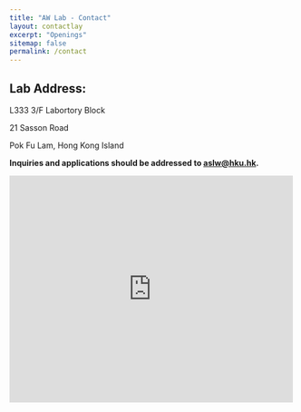 ```yaml
---
title: "AW Lab - Contact"
layout: contactlay
excerpt: "Openings"
sitemap: false
permalink: /contact
---
```


## Lab Address:
L333 3/F Labortory Block

21 Sasson Road

Pok Fu Lam, Hong Kong Island

**Inquiries and applications should be addressed to aslw@hku.hk.**

<div class="pic">
<iframe width="500" height="400" src="https://maps.google.com/maps?width=100%&amp;height=600&amp;hl=en&amp;q=21%20sasson%20road%2C%20hong%20kong+(My%20Business%20Name)&amp;ie=UTF8&amp;t=&amp;z=16&amp;iwloc=B&amp;output=embed" frameborder="0" scrolling="no" marginheight="0" marginwidth="0"><a href="https://www.maps.ie/map-my-route/">Draw map route</a></iframe></div><br />
  </div>
</div>


